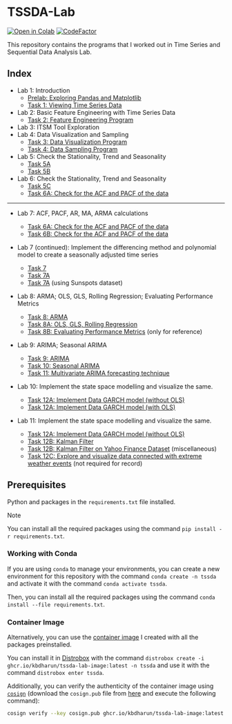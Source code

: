# TSSDA-Lab

[![Open in Colab](https://colab.research.google.com/assets/colab-badge.svg)](https://colab.research.google.com/github/kbdharun/TSSDA-Lab)
[![CodeFactor](https://www.codefactor.io/repository/github/kbdharun/tssda-lab/badge)](https://www.codefactor.io/repository/github/kbdharun/tssda-lab)

This repository contains the programs that I worked out in Time Series and Sequential Data Analysis Lab.

## Index

- Lab 1: Introduction
  - [Prelab: Exploring Pandas and Matplotlib](lab00(prelab)/prelab.ipynb)
  - [Task 1: Viewing Time Series Data](lab01/TSA-Ex1-task1.ipynb)
- Lab 2: Basic Feature Engineering with Time Series Data
  - [Task 2: Feature Engineering Program](lab02/TSSDA-Ex2.ipynb)
- Lab 3: ITSM Tool Exploration
- Lab 4: Data Visualization and Sampling
  - [Task 3: Data Visualization Program](lab04/Ex3-Visualization.ipynb)
  - [Task 4: Data Sampling Program](lab04/Ex4-Sampling.ipynb)
- Lab 5: Check the Stationality, Trend and Seasonality
  - [Task 5A](lab05/TS-Exp5A.ipynb)
  - [Task 5B](lab05/TS-Exp5B.ipynb)
- Lab 6: Check the Stationality, Trend and Seasonality
  - [Task 5C](lab06/TS-Exp5C.ipynb)
  - [Task 6A: Check for the ACF and PACF of the data](lab06/TS-Exp6A.ipynb)

----

- Lab 7: ACF, PACF, AR, MA, ARMA calculations
  - [Task 6A: Check for the ACF and PACF of the data](lab07/TS-Exp6A.ipynb)
  - [Task 6B: Check for the ACF and PACF of the data](lab07/TS-Exp6B.ipynb)

- Lab 7 (continued): Implement the differencing method and polynomial model to create a seasonally adjusted time series
  - [Task 7](lab07/TS-Exp7.ipynb)
  - [Task 7A](lab07/TS-Exp7A.ipynb)
  - [Task 7A](lab08/TS-Exp7A-Sunspots.ipynb) (using Sunspots dataset)

- Lab 8: ARMA; OLS, GLS, Rolling Regression; Evaluating Performance Metrics
  - [Task 8: ARMA](lab08/TS-Exp8-ARMA.ipynb)
  - [Task 8A: OLS, GLS, Rolling Regression](lab08/TS-Exp8-OLS,GLS,Rolling_Reg.ipynb)
  - [Task 8B: Evaluating Performance Metrics](lab08/TS-Exp8-Metrics.ipynb) (only for reference)

- Lab 9: ARIMA; Seasonal ARIMA
  - [Task 9: ARIMA](lab09/TS-Exp9,10-ARIMA.ipynb)
  - [Task 10: Seasonal ARIMA](lab09/TS-Exp9,10-ARIMA.ipynb)
  - [Task 11: Multivariate ARIMA forecasting technique](lab09/TS-Exp11A-2.ipynb)

- Lab 10: Implement the state space modelling and visualize the same.
  - [Task 12A: Implement Data GARCH model (without OLS)](lab10/TS-Exp12A.ipynb)
  - [Task 12A: Implement Data GARCH model (with OLS)](lab10/TS-Exp12A-2.ipynb)

- Lab 11: Implement the state space modelling and visualize the same.
  - [Task 12A: Implement Data GARCH model (without OLS)](lab11/TS-Exp12-GARCH.ipynb)
  - [Task 12B: Kalman Filter](lab11/TS-Exp12-Kalman-Filter.ipynb)
  - [Task 12B: Kalman Filter on Yahoo Finance Dataset](lab11/TS-Exp12-Kalman-Filter-YF.ipynb) (miscellaneous)
  - [Task 12C: Explore and visualize data connected with extreme weather events](lab11/TS-Exp12-Visualization.ipynb) (not required for record)

## Prerequisites

Python and packages in the `requirements.txt` file installed.

> [!NOTE]
> You can install all the required packages using the command `pip install -r requirements.txt`.

### Working with Conda

If you are using `conda` to manage your environments, you can create a new environment for this repository with the command `conda create -n tssda` and activate it with the command `conda activate tssda`.

Then, you can install all the required packages using the command `conda install --file requirements.txt`.

### Container Image

Alternatively, you can use the [container image](https://github.com/kbdharun/TSSDA-Lab/pkgs/container/tssda-lab-image) I created with all the packages preinstalled.

You can install it in [Distrobox](https://github.com/89luca89/distrobox) with the command `distrobox create -i ghcr.io/kbdharun/tssda-lab-image:latest -n tssda` and use it with the command `distrobox enter tssda`.

Additionally, you can verify the authenticity of the container image using [`cosign`](https://github.com/sigstore/cosign) (download the `cosign.pub` file from [here](https://github.com/kbdharun/TSSDA-Lab/blob/main/cosign.pub) and execute the following command):

```zsh
cosign verify --key cosign.pub ghcr.io/kbdharun/tssda-lab-image:latest
```
